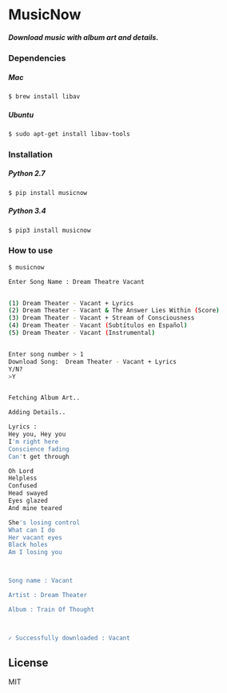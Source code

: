 # MusicNow
##### Download music with album art and details.

### Dependencies

##### Mac

```sh
$ brew install libav
```


##### Ubuntu
```sh
$ sudo apt-get install libav-tools
```

### Installation

##### Python 2.7
```sh
$ pip install musicnow
```

##### Python 3.4
```sh
$ pip3 install musicnow
```




### How to use

```sh
$ musicnow

Enter Song Name : Dream Theatre Vacant


(1) Dream Theater - Vacant + Lyrics
(2) Dream Theater - Vacant & The Answer Lies Within (Score)
(3) Dream Theater - Vacant + Stream of Consciousness
(4) Dream Theater - Vacant (Subtítulos en Español)
(5) Dream Theater - Vacant (Instrumental)


Enter song number > 1
Download Song:  Dream Theater - Vacant + Lyrics
Y/N?
>Y


Fetching Album Art..

Adding Details..

Lyrics : 
Hey you, Hey you
I'm right here
Conscience fading
Can't get through

Oh Lord
Helpless
Confused
Head swayed
Eyes glazed
And mine teared

She's losing control
What can I do
Her vacant eyes
Black holes
Am I losing you



Song name : Vacant

Artist : Dream Theater

Album : Train Of Thought



✓ Successfully downloaded : Vacant
```

License
----

MIT






